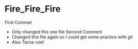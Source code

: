 Fire_Fire_Fire
==============

First Commet
 - Only changed this one file
Second Comment
 - Changed this file again so I could get some practice with git
 - Also Tacos rule!

